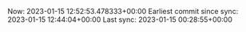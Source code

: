 Now: 2023-01-15 12:52:53.478333+00:00 Earliest commit since sync: 2023-01-15 12:44:04+00:00 Last sync: 2023-01-15 00:28:55+00:00
